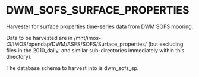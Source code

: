 DWM_SOFS_SURFACE_PROPERTIES
============================

Harvester for surface properties time-series data from DWM SOFS mooring.

Data to be harvested are in /mnt/imos-t3/IMOS/opendap/DWM/ASFS/SOFS/Surface_properties/ (but excluding files in the 2010_daily, and similar sub-directories immediately within this directory).

The database schema to harvest into is dwm_sofs_sp.

